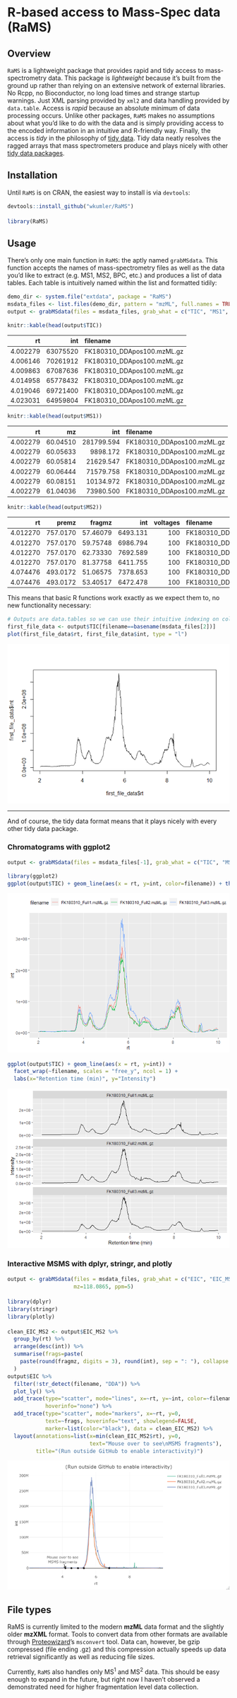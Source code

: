 R-based access to Mass-Spec data (RaMS)
================

## Overview

`RaMS` is a lightweight package that provides rapid and tidy access to
mass-spectrometry data. This package is *lightweight* because it’s built
from the ground up rather than relying on an extensive network of
external libraries. No Rcpp, no Bioconductor, no long load times and
strange startup warnings. Just XML parsing provided by `xml2` and data
handling provided by `data.table`. Access is *rapid* because an absolute
minimum of data processing occurs. Unlike other packages, `RaMS` makes
no assumptions about what you’d like to do with the data and is simply
providing access to the encoded information in an intuitive and
R-friendly way. Finally, the access is *tidy* in the philosophy of [tidy
data](https://r4ds.had.co.nz/tidy-data.html). Tidy data neatly resolves
the ragged arrays that mass spectrometers produce and plays nicely with
other [tidy data packages](https://www.tidyverse.org/).

## Installation

Until `RaMS` is on CRAN, the easiest way to install is via `devtools`:

``` r
devtools::install_github("wkumler/RaMS")

library(RaMS)
```

## Usage

There’s only one main function in `RaMS`: the aptly named `grabMSdata`.
This function accepts the names of mass-spectrometry files as well as
the data you’d like to extract (e.g. MS1, MS2, BPC, etc.) and produces a
list of data tables. Each table is intuitively named within the list and
formatted tidily:

``` r
demo_dir <- system.file("extdata", package = "RaMS")
msdata_files <- list.files(demo_dir, pattern = "mzML", full.names = TRUE)
output <- grabMSdata(files = msdata_files, grab_what = c("TIC", "MS1", "MS2"))
```

``` r
knitr::kable(head(output$TIC))
```

|       rt |      int | filename                    |
| -------: | -------: | :-------------------------- |
| 4.002279 | 63075520 | FK180310\_DDApos100.mzML.gz |
| 4.006146 | 70261912 | FK180310\_DDApos100.mzML.gz |
| 4.009863 | 67087636 | FK180310\_DDApos100.mzML.gz |
| 4.014958 | 65778432 | FK180310\_DDApos100.mzML.gz |
| 4.019046 | 69721400 | FK180310\_DDApos100.mzML.gz |
| 4.023031 | 64959804 | FK180310\_DDApos100.mzML.gz |

``` r
knitr::kable(head(output$MS1))
```

|       rt |       mz |        int | filename                    |
| -------: | -------: | ---------: | :-------------------------- |
| 4.002279 | 60.04510 | 281799.594 | FK180310\_DDApos100.mzML.gz |
| 4.002279 | 60.05633 |   9898.172 | FK180310\_DDApos100.mzML.gz |
| 4.002279 | 60.05814 |  21629.547 | FK180310\_DDApos100.mzML.gz |
| 4.002279 | 60.06444 |  71579.758 | FK180310\_DDApos100.mzML.gz |
| 4.002279 | 60.08151 |  10134.972 | FK180310\_DDApos100.mzML.gz |
| 4.002279 | 61.04036 |  73980.500 | FK180310\_DDApos100.mzML.gz |

``` r
knitr::kable(head(output$MS2))
```

|       rt |    premz |   fragmz |      int | voltages | filename                    |
| -------: | -------: | -------: | -------: | -------: | :-------------------------- |
| 4.012270 | 757.0170 | 57.46079 | 6493.131 |      100 | FK180310\_DDApos100.mzML.gz |
| 4.012270 | 757.0170 | 59.75748 | 6986.794 |      100 | FK180310\_DDApos100.mzML.gz |
| 4.012270 | 757.0170 | 62.73330 | 7692.589 |      100 | FK180310\_DDApos100.mzML.gz |
| 4.012270 | 757.0170 | 81.37758 | 6411.755 |      100 | FK180310\_DDApos100.mzML.gz |
| 4.074476 | 493.0172 | 51.06575 | 7378.653 |      100 | FK180310\_DDApos100.mzML.gz |
| 4.074476 | 493.0172 | 53.40517 | 6472.478 |      100 | FK180310\_DDApos100.mzML.gz |

This means that basic R functions work exactly as we expect them to, no
new functionality necessary:

``` r
# Outputs are data.tables so we can use their intuitive indexing on column name
first_file_data <- output$TIC[filename==basename(msdata_files[2])]
plot(first_file_data$rt, first_file_data$int, type = "l")
```

![](README_files/figure-gfm/unnamed-chunk-4-1.png)<!-- -->

-----

And of course, the tidy data format means that it plays nicely with
every other tidy data package.

### Chromatograms with ggplot2

``` r
output <- grabMSdata(files = msdata_files[-1], grab_what = c("TIC", "MS1"))
```

``` r
library(ggplot2)
ggplot(output$TIC) + geom_line(aes(x = rt, y=int, color=filename)) + theme(legend.position="top")
```

![](README_files/figure-gfm/unnamed-chunk-6-1.png)<!-- -->

``` r
ggplot(output$TIC) + geom_line(aes(x = rt, y=int)) +
  facet_wrap(~filename, scales = "free_y", ncol = 1) +
  labs(x="Retention time (min)", y="Intensity")
```

![](README_files/figure-gfm/unnamed-chunk-6-2.png)<!-- -->

### Interactive MSMS with dplyr, stringr, and plotly

``` r
output <- grabMSdata(files = msdata_files, grab_what = c("EIC", "EIC_MS2"),
                     mz=118.0865, ppm=5)

library(dplyr)
library(stringr)
library(plotly)

clean_EIC_MS2 <- output$EIC_MS2 %>% 
  group_by(rt) %>%
  arrange(desc(int)) %>%
  summarise(frags=paste(
    paste(round(fragmz, digits = 3), round(int), sep = ": "), collapse = "\n")
  )
output$EIC %>% 
  filter(!str_detect(filename, "DDA")) %>%
  plot_ly() %>%
  add_trace(type="scatter", mode="lines", x=~rt, y=~int, color=~filename,
            hoverinfo="none") %>%
  add_trace(type="scatter", mode="markers", x=~rt, y=0,
            text=~frags, hoverinfo="text", showlegend=FALSE,
            marker=list(color="black"), data = clean_EIC_MS2) %>%
  layout(annotations=list(x=min(clean_EIC_MS2$rt), y=0, 
                          text="Mouse over to see\nMSMS fragments"),
         title="(Run outside GitHub to enable interactivity)")
```

![](README_files/figure-gfm/plotlyplot.png)

## File types

RaMS is currently limited to the modern **mzML** data format and the
slightly older **mzXML** format. Tools to convert data from other
formats are available through
[Proteowizard](http://proteowizard.sourceforge.net/tools.shtml)’s
`msconvert` tool. Data can, however, be gzip compressed (file ending
.gz) and this compression actually speeds up data retrieval
significantly as well as reducing file sizes.

Currently, `RaMS` also handles only MS<sup>1</sup> and MS<sup>2</sup>
data. This should be easy enough to expand in the future, but right now
I haven’t observed a demonstrated need for higher fragmentation level
data collection.
